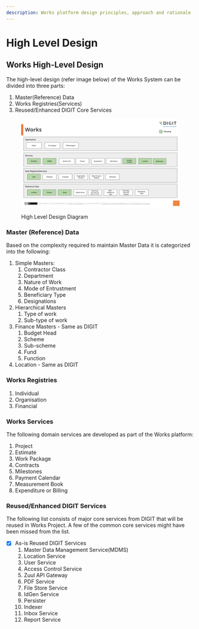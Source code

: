 ```yaml
---
description: Works platform design principles, approach and rationale
---
```


# High Level Design

## Works High-Level Design&#x20;

The high-level design (refer image below) of the Works System can be divided into three parts:

1. Master(Reference) Data
2. Works Registries(Services)
3. Reused/Enhanced DIGIT Core Services

<figure><img src="../../../../.gitbook/assets/DIGITWorks.png" alt=""><figcaption><p>High Level Design Diagram</p></figcaption></figure>

### Master (Reference) Data

Based on the complexity required to maintain Master Data it is categorized into the following:

1. Simple Masters:
   1. Contractor Class
   2. Department
   3. Nature of Work
   4. Mode of Entrustment&#x20;
   5. Beneficiary Type
   6. Designations
2. Hierarchical Masters&#x20;
   1. Type of work&#x20;
   2. Sub-type of work
3. Finance Masters - Same as DIGIT
   1. Budget Head&#x20;
   2. Scheme&#x20;
   3. Sub-scheme&#x20;
   4. Fund&#x20;
   5. Function
4. Location - Same as DIGIT

### Works Registries

1. Individual
2. Organisation
3. Financial

### Works Services

The following domain services are developed as part of the Works platform:

1. Project
2. Estimate&#x20;
3. Work Package
4. Contracts
5. Milestones
6. Payment Calendar
7. Measurement Book
8. Expenditure or Billing

### Reused/Enhanced DIGIT Services

The following list consists of major core services from DIGIT that will be reused in Works Project. A few of the common core services might have been missed from the list.

* [x] As-is Reused DIGIT Services
  1. Master Data Management Service(MDMS)
  2. Location Service
  3. User Service
  4. Access Control Service
  5. Zuul API Gateway
  6. PDF Service
  7. File Store Service
  8. IdGen Service
  9. Persister&#x20;
  10. Indexer
  11. Inbox Service
  12. Report Service



